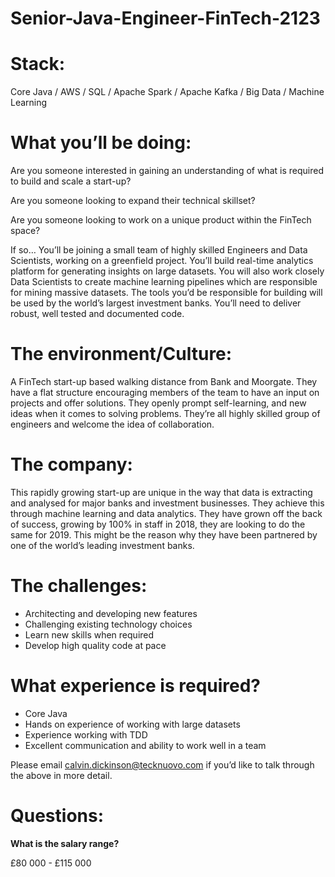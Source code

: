 # Senior-Java-Engineer-FinTech-2123

# Stack: 

Core Java / AWS / SQL / Apache Spark / Apache Kafka / Big Data / Machine Learning

# What you’ll be doing: 

Are you someone interested in gaining an understanding of what is required to build and scale a start-up? 

Are you someone looking to expand their technical skillset?

Are you someone looking to work on a unique product within the FinTech space?

If so…
You’ll be joining a small team of highly skilled Engineers and Data Scientists, working on a greenfield project. You’ll build real-time analytics platform for generating insights on large datasets. You will also work closely Data Scientists to create machine learning pipelines which are responsible for mining massive datasets. The tools you’d be responsible for building will be used by the world’s largest investment banks. You’ll need to deliver robust, well tested and documented code.

# The environment/Culture: 

A FinTech start-up based walking distance from Bank and Moorgate. They have a flat structure encouraging members of the team to have an input on projects and offer solutions. They openly prompt self-learning, and new ideas when it comes to solving problems. They’re all highly skilled group of engineers and welcome the idea of collaboration. 

# The company: 

This rapidly growing start-up are unique in the way that data is extracting and analysed for major banks and investment businesses. They achieve this through machine learning and data analytics. They have grown off the back of success, growing by 100% in staff in 2018, they are looking to do the same for 2019. This might be the reason why they have been partnered by one of the world’s leading investment banks.

# The challenges: 

-	Architecting and developing new features
-	Challenging existing technology choices
-	Learn new skills when required
-	Develop high quality code at pace

# What experience is required?

-	Core Java
-	Hands on experience of working with large datasets 
-	Experience working with TDD
-	Excellent communication and ability to work well in a team

Please email calvin.dickinson@tecknuovo.com if you’d like to talk through the above in more detail.

# Questions:
**What is the salary range?**

£80 000 - £115 000 
